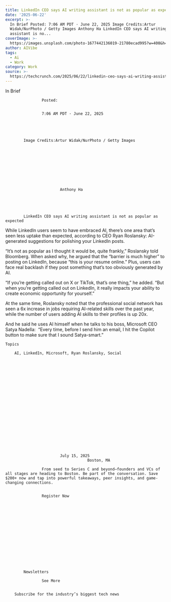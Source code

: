 ```yaml
---
title: LinkedIn CEO says AI writing assistant is not as popular as expected
date: '2025-06-22'
excerpt: >-
  In Brief Posted: 7:06 AM PDT · June 22, 2025 Image Credits:Artur
  Widak/NurPhoto / Getty Images Anthony Ha LinkedIn CEO says AI writing
  assistant is no...
coverImage: >-
  https://images.unsplash.com/photo-1677442136019-21780ecad995?w=400&h=200&fit=crop&auto=format
author: AIVibe
tags:
  - Ai
  - Work
category: Work
source: >-
  https://techcrunch.com/2025/06/22/linkedin-ceo-says-ai-writing-assistant-is-not-as-popular-as-expected/
---
```

In Brief

				
				
					Posted:
					

					7:06 AM PDT · June 22, 2025
				
				
			
			

			Image Credits:Artur Widak/NurPhoto / Getty Images

			

	
		
							
											
									
					
		
							Anthony Ha
					
	



			LinkedIn CEO says AI writing assistant is not as popular as expected

			
While LinkedIn users seem to have embraced AI, there’s one area that’s seen less uptake than expected, according to CEO Ryan Roslansky: AI-generated suggestions for polishing your LinkedIn posts.

“It’s not as popular as I thought it would be, quite frankly,” Roslansky told Bloomberg. When asked why, he argued that the “barrier is much higher” to posting on LinkedIn, because “this is your resume online.” Plus, users can face real backlash if they post something that’s too obviously generated by AI.


	
	




	
	



“If you’re getting called out on X or TikTok, that’s one thing,” he added. “But when you’re getting called out on LinkedIn, it really impacts your ability to create economic opportunity for yourself.”

At the same time, Roslansky noted that the professional social network has seen a 6x increase in jobs requiring AI-related skills over the past year, while the number of users adding AI skills to their profiles is up 20x.

And he said he uses AI himself when he talks to his boss, Microsoft CEO Satya Nadella:  “Every time, before I send him an email, I hit the Copilot button to make sure that I sound Satya-smart.”


			
	Topics
	
		AI, LinkedIn, Microsoft, Ryan Roslansky, Social	


		
		

		
		
			



	
	






	
					
				
							July 15, 2025
										Boston, MA
					
					From seed to Series C and beyond—founders and VCs of all stages are heading to Boston. Be part of the conversation. Save $200+ now and tap into powerful takeaways, peer insights, and game-changing connections.
							
				
					Register Now									
			
			



		
		
	
	

	
	

		
	
		
			Newsletters
							
					See More
				
					
		Subscribe for the industry’s biggest tech news
	
	
		
			
	
